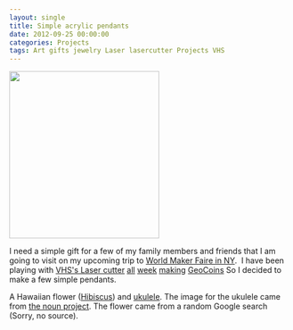 ```yaml
---
layout: single
title: Simple acrylic pendants
date: 2012-09-25 00:00:00
categories: Projects
tags: Art gifts jewelry Laser lasercutter Projects VHS
---
```

<img class="size-medium wp-image-2883 alignleft" title="2012-09-23 23.37.38" src="/public/uploads/2012/09/2012-09-23-23.37.381-269x300.jpg" alt="" width="269" height="300" />

I need a simple gift for a few of my family members and friends that I am going to visit on my upcoming trip to <a href="http://makerfaire.com/newyork/2012/index.html">World Maker Faire in NY</a>.  I have been playing with <a href="http://vancouver.hackspace.ca/wp/">VHS's Laser cutter</a> <a href="/first-test-of-making-geocoins-with-the-laser-cuter/">all</a> <a href="/more-geocoins-tests/">week</a> <a href="/more-geocoins-designs/">making</a> <a href="/the-last-batch-of-geocoins/">GeoCoins</a> So I decided to make a few simple pendants.

A Hawaiian flower (<a href="http://en.wikipedia.org/wiki/Hibiscus">Hibiscus</a>) and <a href="http://en.wikipedia.org/wiki/Ukulele">ukulele</a>. The image for the ukulele came from <a href="http://thenounproject.com/noun/guitar/#icon-No3641">the noun project</a>. The flower came from a random Google search (Sorry, no source).

&nbsp;
